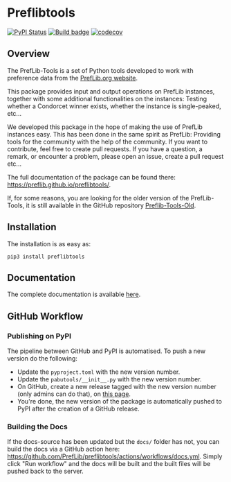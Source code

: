 # Preflibtools

[![PyPI Status](https://img.shields.io/pypi/v/preflibtools.svg)](https://pypi.python.org/pypi/preflibtools)
[![Build badge](https://github.com/PrefLib/preflibtools/workflows/build/badge.svg?branch=main)](https://github.com/PrefLib/preflibtools/actions?query=workflow%3Abuild)
[![codecov](https://codecov.io/gh/PrefLib/preflibtools/branch/main/graphs/badge.svg)](https://codecov.io/gh/PrefLib/preflibtools/tree/main)

## Overview

The PrefLib-Tools is a set of Python tools developed to work with preference data from the
[PrefLib.org website](https://www.preflib.org/).

This package provides input and output operations on PrefLib instances, together with some additional functionalities
on the instances: Testing whether a Condorcet winner exists, whether the instance is single-peaked, etc...

We developed this package in the hope of making the use of PrefLib instances easy. This has been done in the same
spirit as PrefLib: Providing tools for the community with the help of the community. If you want to contribute, feel
free to create pull requests. If you have a question, a remark, or encounter a problem, please open an issue, create a
pull request etc...

The full documentation of the package can be found there: https://preflib.github.io/preflibtools/.

If, for some reasons, you are looking for the older version of the PrefLib-Tools, it is still available in the GitHub
repository [Preflib-Tools-Old](https://github.com/PrefLib/Preflib-Tools-Old).

## Installation

The installation is as easy as:

```shell
pip3 install preflibtools
```

## Documentation

The complete documentation is available [here](https://preflib.github.io/preflibtools/).

## GitHub Workflow

### Publishing on PyPI

The pipeline between GitHub and PyPI is automatised. To push a new version do the following:
- Update the `pyproject.toml` with the new version number.
- Update the `pabutools/__init__.py` with the new version number.
- On GitHub, create a new release tagged with the new version number (only admins can do that), on [this page](https://github.com/PrefLib/preflibtools/releases/new).
- You're done, the new version of the package is automatically pushed to PyPI after the creation of a GitHub release.

### Building the Docs

If the docs-source has been updated but the `docs/` folder has not, you can build the docs via
a GitHub action here: https://github.com/PrefLib/preflibtools/actions/workflows/docs.yml.
Simply click "Run workflow" and the docs will be built and the built files will be pushed back to
the server.
